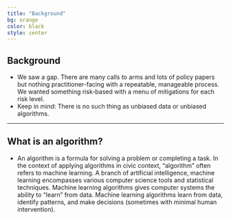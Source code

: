 ```yaml
---
title: "Background"
bg: orange
color: black
style: center
---
```


## Background

- We saw a gap. There are many calls to arms and lots of policy papers but nothing practitioner-facing with a repeatable, manageable process. We wanted something risk-based with a menu of mitigations for each risk level.
- Keep in mind: There is no such thing as unbiased data or unbiased algorithms.

-------------------------

## What is an algorithm?

- An algorithm is a formula for solving a problem or completing a task. In the context of applying algorithms in civic context, “algorithm” often refers to machine learning. A branch of artificial intelligence, machine learning encompasses various computer science tools and statistical techniques. Machine learning algorithms gives computer systems the ability to “learn” from data. Machine learning algorithms learn from data, identify patterns, and make decisions (sometimes with minimal human intervention).
